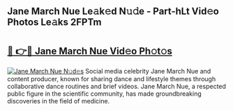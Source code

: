 ## Jane March Nue Le𝚊k𝚎d N𝚞𝚍e - Part-hLt Vid𝚎o Photos Le𝚊ks 2FPTm

# <h2><a href="http://fb9zk9.evod.top/?m=Jane+March+Nue">🔗 👉🔴 Jane March Nue Vid𝚎o Ph𝚘t𝚘s</a></h2>

[![Jane March Nue N𝚞d𝚎s](https://i.imgur.com/8V9OHl7.gif)](http://fb9zk9.evod.top/?m=Jane+March+Nue)
Social media celebrity Jane March Nue and content producer, known for sharing dance and lifestyle themes through collaborative dance routines and brief videos. Jane March Nue, a respected public figure in the scientific community, has made groundbreaking discoveries in the field of medicine. 
